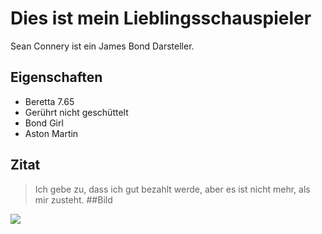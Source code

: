 # Dies ist mein Lieblingsschauspieler
Sean Connery ist ein James Bond Darsteller.
## Eigenschaften
* Beretta 7.65
* Gerührt nicht geschüttelt
* Bond Girl
* Aston Martin
## Zitat
> Ich gebe zu, dass ich gut bezahlt werde, aber es ist nicht 
> mehr, als mir zusteht.
##Bild
<img src="https://upload.wikimedia.org/wikipedia/commons/c/c8/SeanConneryJune08.jpg" />

